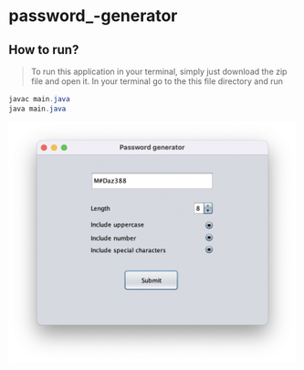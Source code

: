# password_-generator

## How to run?
> To run this application in your terminal, simply just download the zip file and open it. In your terminal go to the this file directory and run
```java
javac main.java
java main.java
```

![window](https://github.com/fuadh246/password_-generator/blob/master/src/image/window.png)

